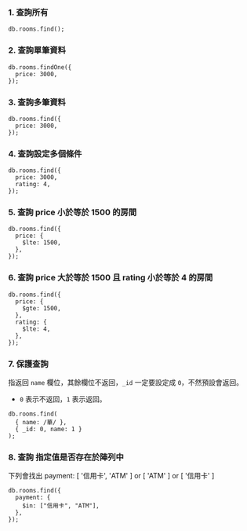 ### 1. 查詢所有

```shell
db.rooms.find();
```

### 2. 查詢單筆資料

```shell
db.rooms.findOne({
  price: 3000,
});
```

### 3. 查詢多筆資料

```shell
db.rooms.find({
  price: 3000,
});
```

### 4. 查詢設定多個條件

```shell
db.rooms.find({
  price: 3000,
  rating: 4,
});
```

### 5. 查詢 price 小於等於 1500 的房間

```shell
db.rooms.find({
  price: {
    $lte: 1500,
  },
});
```

### 6. 查詢 price 大於等於 1500 且 rating 小於等於 4 的房間

```shell
db.rooms.find({
  price: {
    $gte: 1500,
  },
  rating: {
    $lte: 4,
  },
});
```

### 7. 保護查詢

指返回 `name` 欄位，其餘欄位不返回，`_id` 一定要設定成 `0`，不然預設會返回。

- `0` 表示不返回，`1` 表示返回。

```shell
db.rooms.find(
  { name: /華/ },
  { _id: 0, name: 1 }
);
```

### 8. 查詢 指定值是否存在於陣列中

下列會找出 payment: [ '信用卡', 'ATM' ] or [ 'ATM' ] or [ '信用卡' ]

```shell
db.rooms.find({
  payment: {
    $in: ["信用卡", "ATM"],
  },
});
```
